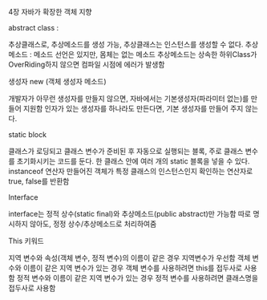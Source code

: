 4장 자바가 확장한 객체 지향

abstract class : 

추상클래스로, 추상메소드를 생성 가능, 추상클래스는 인스턴스를 생성할 수 없다.
추상메소드 : 메소드 선언은 있지만, 몸체는 없는 메소드
추상메소드는 상속한 하위Class가 OverRiding하지 않으면 컴파일 시점에 에러가 발생함

생성자 new (객체 생성자 메소드)

개발자가 아무런 생성자를 만들지 않으면, 자바에서는 기본생성자(파라미터 없는)를 만들어 지원함
인자가 있는 생성자를 하나라도 만든다면, 기본 생성자를 만들어 주지 않는다.

static block

클래스가 로딩되고 클래스 변수가 준비된 후 자동으로 실행되는 블록, 주로 클래스 변수를 초기화시키는 코드를 둔다.
한 클래스 안에 여러 개의 static 블록을 넣을 수 있다.
instanceof 연산자
만들어진 객체가 특정 클래스의 인스턴스인지 확인하는 연산자로 true, false를 반환함

Interface

interface는 정적 상수(static final)와 추상메소드(public abstract)만 가능함
따로 명시하지 않아도, 정정 상수/추상메소드로 처리하여줌

This 키워드

지역 변수와 속성(객체 변수, 정적 변수)의 이름이 같은 경우 지역변수가 우선함
객체 변수와 이름이 같은 지역 변수가 있는 경우 객체 변수를 사용하려면 this를 접두사로 사용함
정적 변수와 이름이 같은 지역 변수가 있는 경우 정적 변수를 사용하려면 클래스명을 접두사로 사용함
